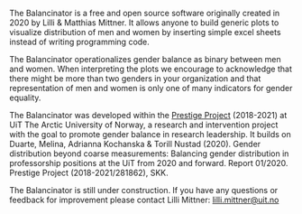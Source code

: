 The Balancinator is a free and open source software originally created in 2020 by Lilli & Matthias Mittner. It allows anyone to build generic plots to visualize distribution of men and women by inserting simple excel sheets instead of writing programming code. 

The Balancinator operationalizes gender balance as binary between men and women. When interpreting the plots we encourage to acknowledge that there might be more than two genders in your organization and that representation of men and women is only one of many indicators for gender equality. 

The Balancinator was developed within the [Prestige Project](https://uit.no/research/prestige) (2018-2021) at UiT The Arctic University of Norway, a research and intervention project with the goal to promote gender balance in research leadership. It builds on Duarte, Melina, Adrianna Kochanska & Torill Nustad (2020). Gender distribution beyond coarse measurements: Balancing gender distribution in professorship positions at the UiT from 2020 and forward. Report 01/2020. Prestige Project (2018-2021/281862), SKK.

The Balancinator is still under construction. If you have any questions or feedback for improvement please contact Lilli Mittner: lilli.mittner@uit.no
